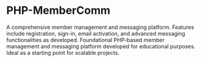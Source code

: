 # PHP-MemberComm
A comprehensive member management and messaging platform. Features include registration, sign-in, email activation, and advanced messaging functionalities as developed.
Foundational PHP-based member management and messaging platform developed for educational purposes. Ideal as a starting point for scalable projects.


